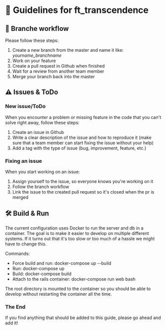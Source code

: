 # 🚀 Guidelines for ft_transcendence

## 🔀 Branche workflow
Please follow these steps:
1. Create a new branch from the master and name it like: _yourname_branchname_
2. Work on your feature
3. Create a pull request in Github when finished
4. Wait for a review from another team member
5. Merge your branch back into the master


## ⚠️ Issues & ToDo
### New issue/ToDo
When you encounter a problem or missing feature in the code that you can't solve right away, follow these steps:
1. Create an issue in Github
2. Write a clear description of the issue and how to reproduce it (make sure that a team member can start fixing the issue without your help)
3. Add a tag with the type of issue (bug, improvement, feature, etc.)

### Fixing an issue
When you start working on an issue:
1. Assign yourself to the issue, so everyone knows you're working on it
2. Follow the branch workflow
3. Link the issue to the created pull request so it's closed when the pr is merged

## 🛠 Build & Run
The current configuration uses Docker to run the server and db in a container.
The goal is to make it easier to develop on multiple different systems. If it turns out
that it's too slow or too much of a hassle we might have to change this.

Commands:
- Force build and run: docker-compose up --build
- Run: docker-compose up
- Build: docker-compose build
- Attach to the rails container: docker-compose run web bash

The root directory is mounted to the container so you should be able to develop without restarting the container
all the time. 

### The End
If you find anything that should be added to this guide, please go ahead and add it!